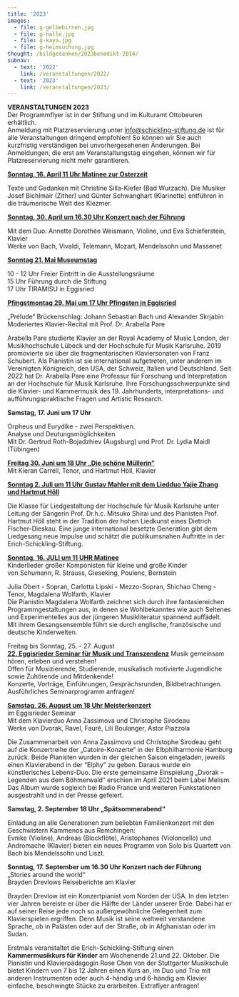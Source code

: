 ```yaml
---
title: '2023'
images:
  - file: g-gelbebirnen.jpg
  - file: g-halle.jpg
  - file: g-kaya.jpg
  - file: g-heimsuchung.jpg
thought: /bildgedanken/2023benedikt-2014/
subnav:
  - text: '2022'
    link: /veranstaltungen/2022/
  - text: '2023'
    link: /veranstaltungen/2023/
---
```


**VERANSTALTUNGEN 2023**   
Der Programmflyer ist in der Stiftung und im Kulturamt Ottobeuren erhältlich.  
Anmeldung mit Platzreservierung unter info@schickling-stiftung.de ist für alle Veranstaltungen dringend empfohlen!
So können wir Sie auch kurzfristig verständigen bei unvorhergesehenen Änderungen. Bei Anmeldungen, die erst am Veranstaltungstag eingehen, können wir für Platzreservierung nicht mehr garantieren.



[**Sonntag, 16. April 11 Uhr Matinee zur Osterzeit**](/veranstaltungen/2023/klezmermatinee/)

Texte und Gedanken mit Christine Silla-Kiefer (Bad Wurzach). Die Musiker Josef Bichlmair (Zither) und Günter Schwanghart (Klarinette) 
entführen in die träumerische Welt des Klezmer.


[**Sonntag, 30. April um 16.30 Uhr  Konzert nach der Führung**](/veranstaltungen/2023/violineweismann/)

Mit dem Duo: Annette Dorothée Weismann, Violine, und Eva Schieferstein, Klavier  
Werke von Bach, Vivaldi, Telemann, Mozart, Mendelssohn und Massenet 





[**Sonntag 21. Mai Museumstag**](/veranstaltungen/2023/museumstag/)

10 - 12 Uhr Freier Eintritt in die Ausstellungsräume  
15 Uhr Führung durch die Stiftung  
17 Uhr TIRAMISU in Eggisried


[**Pfingstmontag 29. Mai um 17 Uhr	 Pfingsten in Eggisried**](/veranstaltungen/2023/pfingstmontag/)

„Prélude“ Brückenschlag: Johann Sebastian Bach und Alexander Skrjabin
Moderiertes Klavier-Recital mit Prof. Dr. Arabella Pare 

Arabella Pare studierte Klavier an der Royal Academy of Music London, der Musikhochschule Lübeck und der Hochschule für Musik Karlsruhe. 2019 promovierte sie über die fragmentarischen Klaviersonaten von Franz Schubert. Als Pianistin ist sie international aufgetreten, unter anderem im Vereinigten Königreich, den USA, der Schweiz, Italien und Deutschland. 
Seit 2022 hat Dr. Arabella Pare eine Professur für Forschung und Interpretation an der Hochschule für Musik Karlsruhe.
Ihre Forschungsschwerpunkte sind die Klavier- und Kammermusik des 19. Jahrhunderts, interpretations- und aufführungspraktische Fragen und Artistic Research.


**Samstag, 17. Juni um 17 Uhr**  

Orpheus und Eurydike - zwei Perspektiven.  
Analyse und Deutungsmöglichkeiten   
Mit Dr. Gertrud Roth-Bojadzhiev (Augsburg) und Prof. Dr. Lydia Maidl (Tübingen)


[**Freitag 30. Juni um 18 Uhr	 „Die schöne Müllerin“**](/veranstaltungen/2023/muellerin/)   
Mit Kieran Carrell, Tenor, und Hartmut Höll, Klavier


[**Sonntag 2. Juli um 11 Uhr Gustav Mahler mit dem Liedduo Yajie Zhang und Hartmut Höll**](/veranstaltungen/2023/mahlermatinee/)


Die Klasse für Liedgestaltung der Hochschule für Musik Karlsruhe unter Leitung der Sängerin Prof. Dr.h.c. Mitsuko Shirai und des Pianisten Prof. Hartmut Höll steht in der Tradition der hohen Liedkunst eines Dietrich Fischer-Dieskau. Eine junge international besetzte Generation gibt dem Liedgesang neue Impulse und schätzt die publikumsnahen Auftritte in der Erich-Schickling-Stiftung.
  
[**Sonntag, 16. JULI um 11 UHR Matinee**](/veranstaltungen/2023/muttertag/)    
Kinderlieder großer Komponisten für kleine und große Kinder  
von Schumann, R. Strauss, Gieseking, Poulenc, Bernstein

Julia Obert - Sopran,    Carlotta Lipski - Mezzo-Sopran,    Shichao Cheng - Tenor, Magdalena Wolfarth, Klavier   
Die Pianistin Magdalena Wolfarth zeichnet sich durch ihre fantasiereichen Programmgestaltungen aus, in denen sie Wohlbekanntes wie auch Seltenes und Experimentelles aus der jüngeren Musikliteratur spannend auffädelt. Mit ihrem Gesangsensemble führt sie durch englische, französische und deutsche Kinderwelten.
  
Freitag bis Sonntag, 25. - 27. August   
[**22. Eggisrieder Seminar für Musik und Transzendenz**](/veranstaltungen/2023/seminar22/)
Musik gemeinsam hören, erleben und verstehen!   
Offen für Musizierende, Studierende, musikalisch motivierte Jugendliche sowie Zuhörende und Mitdenkende!  
Konzerte, Vorträge, Einführungen, Gesprächsrunden, Bildbetrachtungen.  
Ausführliches Seminarprogramm anfragen!

[**Samstag, 26. August um 18 Uhr Meisterkonzert**](/veranstaltungen/2023/klavierduo/)  
im Eggisrieder Seminar  
Mit dem Klavierduo Anna Zassimova und Christophe Sirodeau  
Werke von Dvorak, Ravel, Fauré, Lili Boulanger, Astor Piazzola

Die Zusammenarbeit von Anna Zassimova und Christophe Sirodeau geht auf die Konzertreihe der „Catoire-Konzerte“ in der Elbphilharmonie Hamburg zurück. Beide Pianisten wurden in der gleichen Saison eingeladen, jeweils einen Klavierabend in der “Elphy” zu geben. Daraus wurde ein künstlerisches Lebens-Duo.
Die erste gemeinsame Einspielung „Dvorak – Legenden aus dem Böhmerwald“ erschien im April 2021 beim Label Melism. Das Album wurde sogleich bei Radio France und weiteren Funkstationen ausgestrahlt und in der Presse gefeiert.



**Samstag, 2. September 18 Uhr	„Spätsommerabend“**

Einladung an alle Generationen zum beliebten Familienkonzert mit den Geschwistern Kammenos aus Remchingen:  
Evnike (Violine), Andreas (Blockflöte), Aristophanes (Violoncello) und Andromache (Klavier) bieten ein neues Programm von Solo bis Quartett von Bach bis Mendelssohn und Liszt.


**Sonntag, 17. September um 16.30 Uhr Konzert nach der Führung**  
„Stories around the world“   
Brayden Drevlows Reiseberichte am Klavier 

Brayden Drevlow ist ein Konzertpianist vom Norden der USA. In den letzten vier Jahren bereiste er über die Hälfte der Länder unserer Erde. Dabei hat er auf seiner Reise jede noch so außergewöhnliche Gelegenheit zum Klavierspielen ergriffen. Denn Musik ist seine weltweit verstandene Sprache, ob in Palästen oder auf der Straße, ob in Afghanistan oder im Sudan. 


Erstmals veranstaltet die Erich-Schickling-Stiftung einen **Kammermusikkurs für Kinder** am Wochenende 21.und 22. Oktober. Die Pianistin und Klavierpädagogin Rose Chen von der Stuttgarter Musikschule bietet Kindern von 7 bis 12 Jahren einen Kurs an, im Duo und Trio mit anderen Instrumenten oder auch 4-händig und 6-händig am Klavier einfache, beschwingte Stücke zu erarbeiten. 
Extraflyer anfragen!
 




